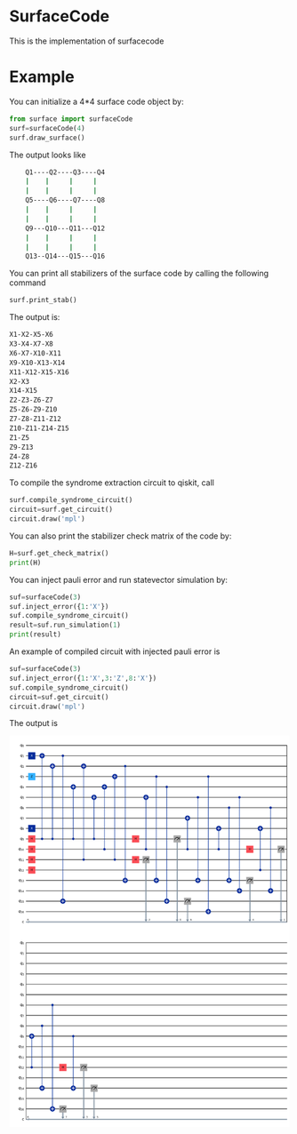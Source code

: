 # SurfaceCode

This is the implementation of surfacecode




# Example


You can initialize a 4*4 surface code object by:

```python
from surface import surfaceCode
surf=surfaceCode(4)
surf.draw_surface()
```


The output looks like

```bash
    Q1----Q2----Q3----Q4
    |    |     |     |
    |    |     |     | 
    Q5----Q6----Q7----Q8
    |    |     |     |
    |    |     |     | 
    Q9---Q10---Q11---Q12
    |    |     |     | 
    |    |     |     |
    Q13--Q14---Q15---Q16   
```


You can print all stabilizers of the surface code by calling the following command


```python
surf.print_stab()
```

The output is:

```bash
X1-X2-X5-X6
X3-X4-X7-X8
X6-X7-X10-X11
X9-X10-X13-X14
X11-X12-X15-X16
X2-X3
X14-X15
Z2-Z3-Z6-Z7
Z5-Z6-Z9-Z10
Z7-Z8-Z11-Z12
Z10-Z11-Z14-Z15
Z1-Z5
Z9-Z13
Z4-Z8
Z12-Z16
```



To compile the syndrome extraction circuit to qiskit, call


```python
surf.compile_syndrome_circuit()
circuit=surf.get_circuit()
circuit.draw('mpl')
```

You can also print the stabilizer check matrix of the code by:


```python
H=surf.get_check_matrix()
print(H)
```


You can inject pauli error and run statevector simulation by:

```python
suf=surfaceCode(3)
suf.inject_error({1:'X'})
suf.compile_syndrome_circuit()
result=suf.run_simulation(1)
print(result)
```



An example of compiled circuit with injected pauli error is


```python
suf=surfaceCode(3)
suf.inject_error({1:'X',3:'Z',8:'X'})
suf.compile_syndrome_circuit()
circuit=suf.get_circuit()
circuit.draw('mpl')
```

The output is 

![alt text](Figures/circuit.png)



